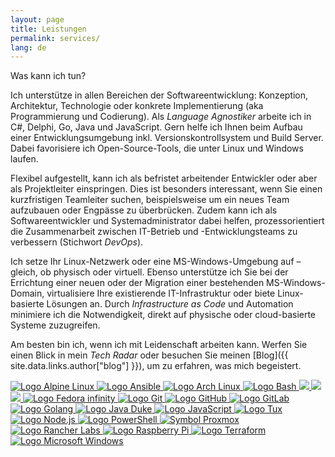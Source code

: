 ```yaml
---
layout: page
title: Leistungen
permalink: services/
lang: de
---
```


Was kann ich tun?

Ich unterstütze in allen Bereichen der Softwareentwicklung: Konzeption, Architektur, Technologie oder konkrete Implementierung (aka Programmierung und Codierung). Als _Language Agnostiker_ arbeite ich in C#, Delphi, Go, Java und JavaScript. Gern helfe ich Ihnen beim Aufbau einer Entwicklungsumgebung inkl. Versionskontrollsystem und Build Server. Dabei favorisiere ich Open-Source-Tools, die unter Linux und Windows laufen.

Flexibel aufgestellt, kann ich als befristet arbeitender Entwickler oder aber als Projektleiter einspringen. Dies ist besonders interessant, wenn Sie einen kurzfristigen Teamleiter suchen, beispielsweise um ein neues Team aufzubauen oder Engpässe zu überbrücken. Zudem kann ich als Softwareentwickler und Systemadministrator dabei helfen, prozessorientiert die Zusammenarbeit zwischen IT-Betrieb und -Entwicklungsteams zu verbessern (Stichwort _DevOps_).

Ich setze Ihr Linux-Netzwerk oder eine MS-Windows-Umgebung auf – gleich, ob physisch oder virtuell. Ebenso unterstütze ich Sie bei der Errichtung einer neuen oder der Migration einer bestehenden MS-Windows-Domain, virtualisiere Ihre existierende IT-Infrastruktur oder biete Linux-basierte Lösungen an. Durch _Infrastructure as Code_ und Automation minimiere ich die Notwendigkeit, direkt auf physische oder cloud-basierte Systeme zuzugreifen.

Am besten bin ich, wenn ich mit Leidenschaft arbeiten kann. Werfen Sie einen Blick in mein _Tech Radar_ oder besuchen Sie meinen [Blog]({{ site.data.links.author["blog"] }}), um zu erfahren, was mich begeistert.

<div class="scrolling-wrapper">
  <!-- https://alpinelinux.org/ -->
  <a class="img-link" href="{{ site.data.links.alpine-linux }}">
    <img class="grayscale" src="{{ site.baseurl }}/assets/site/images/Alpine_Linux.symbol.png" alt="Logo Alpine Linux" title="Alpine Linux - a security-oriented, lightweight Linux distribution">
  </a>
  <!-- https://www.brandeps.com/logo/A/Ansible-01 -->
  <a class="img-link" href="{{ site.data.links.ansible }}">
    <img class="grayscale" src="{{ site.baseurl }}/assets/site/images/Ansible.symbol.png" alt="Logo Ansible" title="Ansible - Simple IT Automation">
  </a>
  <!-- https://www.archlinux.org/art/ -->
  <a class="img-link" href="{{ site.data.links.arch-linux }}">
    <img class="grayscale" src="{{ site.baseurl }}/assets/site/images/Arch_Linux.symbol.png" alt="Logo Arch Linux" title="Arch Linux - lightweight and flexible Linux distribution">
  </a>
  <!-- https://bashlogo.com/ -->
  <a class="img-link" href="{{ site.data.links.gnu-bash }}">
    <img class="grayscale" src="{{ site.baseurl }}/assets/site/images/Bash.symbol.png" alt="Logo Bash" title="Bash - Bourne Again SHell">
  </a>
  <!-- https://chrismckee.co.uk/c-logo-for-stuff-and-stickers/ -->
  <a class="img-link" href="{{ site.data.links.csharp-reference[site.active_lang] }}" alt="Logo C#" title="C# - einfache, moderne, objektorientierte und typsichere Programmiersprache">
    <img class="grayscale" src="{{ site.baseurl }}/assets/site/images/CSharp.symbol.png">
  </a>
  <!-- https://www.debian.org/logos/ -->
  <a class="img-link" href="{{ site.data.links.debian[site.active_lang] }}" alt="Logo Debian" title="Debian - Das universelle Betriebssystem">
    <img class="grayscale" src="{{ site.baseurl }}/assets/site/images/Debian.symbol.png">
  </a>
  <!-- https://www.docker.com/legal/brand-guidelines -->
  <a class="img-link" href="{{ site.data.links.docker }}" alt="Logo Docker Moby" title="Docker - Build, Ship, and Run Any App, Anywhere">
    <img class="grayscale" src="{{ site.baseurl }}/assets/site/images/Docker_moby.symbol.png">
  </a>
  <!-- https://fedoraproject.org/wiki/Logo/UsageGuidelines -->
  <a class="img-link" href="{{ site.data.links.fedora[site.active_lang] }}">
    <img class="grayscale" src="{{ site.baseurl }}/assets/site/images/Fedora_infinity.symbol.png" alt="Logo Fedora infinity" title="Fedora Project - freie Open Source Softwareplattform">
  </a>
  <!-- https://git-scm.com/downloads/logos -->
  <a class="img-link" href="{{ site.data.links.git-scm }}">
    <img class="grayscale" src="{{ site.baseurl }}/assets/site/images/Git.symbol.png" alt="Logo Git" title="Git - free and open source distributed version control system">
  </a>
  <!-- https://github.com/logos -->
  <a class="img-link" href="{{ site.data.links.github }}">
    <img class="grayscale" src="{{ site.baseurl }}/assets/site/images/GitHub_Octocat.symbol.png" alt="Logo GitHub" title="GitHub - software development platform">
  </a>
  <!-- https://about.gitlab.com/press/ -->
  <a class="img-link" href="{{ site.data.links.gitlab }}">
    <img class="grayscale" src="{{ site.baseurl }}/assets/site/images/GitLab.symbol.png" alt="Logo GitLab" title="GitLab - fully featured platform for software development, security, and operations">
  </a>
  <!-- https://blog.golang.org/go-brand -->
  <a class="img-link" href="{{ site.data.links.golang }}">
    <img class="grayscale" src="{{ site.baseurl }}/assets/site/images/Go_Blue.symbol.png" alt="Logo Golang" title="Go - open source programming language">
  </a>
  <!-- http://openjdk.java.net/projects/duke/ -->
  <a class="img-link" href="{{ site.data.links.java[site.active_lang] }}">
    <img class="grayscale" src="{{ site.baseurl }}/assets/site/images/Java_mascot_Duke_waving.symbol.png" alt="Logo Java Duke" title="Java - Programmiersprache und Laufzeitumgebung">
  </a>
  <!-- https://github.com/voodootikigod/logo.js/ -->
  <a class="img-link" href="{{ site.data.links.javascript[site.active_lang] }}">
    <img class="grayscale" src="{{ site.baseurl }}/assets/site/images/js.symbol.png" alt="Logo JavaScript" title="JavaScript - leichtgewichtige, interpretierte oder JIT-übersetzte Sprache">
  </a>
  <!-- http://isc.tamu.edu/~lewing/linux/ -->
  <a class="img-link" href="{{ site.data.links.linux-kernel }}">
    <img class="grayscale" src="{{ site.baseurl }}/assets/site/images/Linux_Penguin.symbol.png" alt="Logo Tux" title="The Linux Kernel Archives">
  </a>
  <!-- https://nodejs.org/en/about/resources/ -->
  <a class="img-link" href="{{ site.data.links.node-js[site.active_lang] }}">
    <img class="grayscale" src="{{ site.baseurl }}/assets/site/images/nodejs.symbol.png" alt="Logo Node.js" title="Node.js - JavaScript-Laufzeitumgebung, die auf Chromes V8 JavaScript-Engine basiert">
  </a>
  <!-- https://github.com/PowerShell/PowerShell -->
  <a class="img-link" href="{{ site.data.links.powershell[site.active_lang] }}">
    <img class="grayscale" src="{{ site.baseurl }}/assets/site/images/Powershell.symbol.png" alt="Logo PowerShell" title="PowerShell - aufgabenbasierte Befehlszeilenshell und Skriptsprache">
  </a>
  <!-- https://www.proxmox.com/en/news/media-kit -->
  <a class="img-link" href="{{ site.data.links.proxmox-ve[site.active_lang] }}">
    <img class="grayscale" src="{{ site.baseurl }}/assets/site/images/Proxmox.symbol.png" alt="Symbol Proxmox" title="Proxmox VE - Open-Source Virtualisierungsplattform">
  </a>
  <!-- https://rancher.com/brand-guidelines/ -->
  <a class="img-link" href="{{ site.data.links.rancher-labs }}">
    <img class="grayscale" src="{{ site.baseurl }}/assets/site/images/Rancher.symbol.png" alt="Logo Rancher Labs" title="Rancher Labs - Enterprise Kubernetes Platform">
  </a>
  <!-- https://www.raspberrypi.org/trademark-rules/ -->
  <a class="img-link" href="{{ site.data.links.raspberry-pi }}">
    <img class="grayscale" src="{{ site.baseurl }}/assets/site/images/Raspberry_Pi.symbol.png" alt="Logo Raspberry Pi" title="Raspberry Pi - A small and affordable computer">
  </a>
  <!-- https://www.terraform.io/logos.html -->
  <a class="img-link" href="{{ site.data.links.hashicorp-terraform }}">
    <img class="grayscale" src="{{ site.baseurl }}/assets/site/images/Terraform.symbol.png" alt="Logo Terraform" title="Terraform - Write, Plan, and Create Infrastructure as Code">
  </a>
  <!-- https://www.brandeps.com/logo/W/Windows-01 -->
  <a class="img-link" href="{{ site.data.links.windows-server[site.active_lang] }}">
    <img class="grayscale" src="{{ site.baseurl }}/assets/site/images/Windows.symbol.png" alt="Logo Microsoft Windows" title="Microsoft Windows - Windows Server">
  </a>
</div>